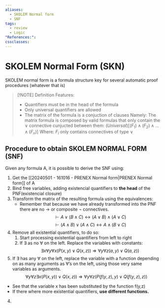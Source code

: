 ```yaml
---
aliases:
  - SKOLEM Normal form
  - SNF
tags:
  - review
  - Logic
"References:": 
cssclasses:
---
```

# SKOLEM Normal Form (SKN)
SKOLEM normal form is a formula structure key for several automatic proof procedures (whatever that is)

> [!NOTE] Definition
> Features: 
> + Quantifiers must be in the head of the formula
> + Only universal quantifiers are allowed
> + The matrix of the formula is a conjuction of clauses 
> 	Namely: 
> 	The matrix formula is composed by valid formulas that only contain the $\lor$ connective cunjucted between them: $(Universal)[(F_1)\land(F_2)\land…\land (F_n)]$
> 	Where: $F_i$ only contains connectives of type $\lor$
> 	

## Procedure to obtain SKOLEM NORMAL FORM (SNF)
Given any formula A, it is possible to derive the SNF using:
1. Get the [[20240501 - 161016 - PRENEX Normal form|PRENEX Normal form]] of A
2. Bind free variables, adding existencial quantifiers to **the head** of the PNF(existencial closure)
3. Transform the matrix of the resulting formula using the equivalences: 
	+ Remember that because we have already transformed into the PNF there are no $\rightarrow$ or composite $\lnot$ connectives.
$$
	\vdash A\lor(B\land C)\leftrightarrow(A\lor B)\land (A\lor C)
$$
$$
\vdash(A\land B)\lor(A\land C)\leftrightarrow A\land(B\lor C)
$$
4. Remove all existential quantifiers, to do so: 
	1. Start processing existential quantifiers from left to right
	2. If $\exists$ as no $\forall$ on the left. Replace the variables with constants: 
$$
\exists x \forall y \forall x(P(x,y)\lor Q(x,z)) \Rightarrow \forall y \forall z(a,y) \lor Q(a,z))
$$
3. If $\exists$ has any $\forall$ on the left, replace the variable with a function depending on as many arguments as $\forall$’s on the left, using those very same variables as arguments.
$$
\forall y\forall z\exists x(P(x,y)) \lor Q(x,z)) \Rightarrow \forall y \forall z (P(f(y,z), y ) \lor Q(f(y,z),z))
$$
+ See that the variable x has been substituted by the function f(y,z)
+ If there where more existential quantifiers, **use different functions.** 
4. 
